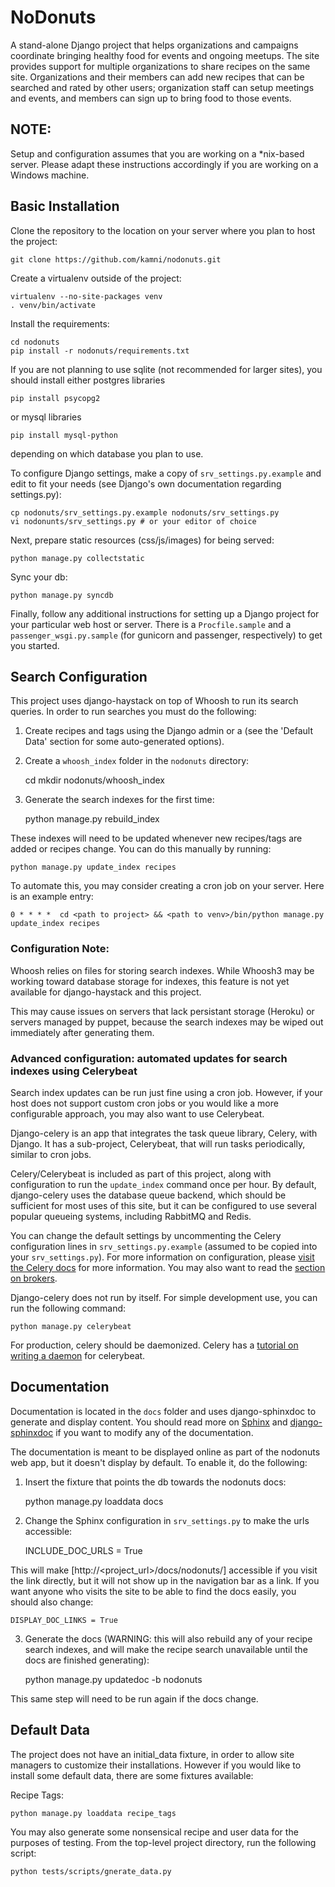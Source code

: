 # NoDonuts

A stand-alone Django project that helps organizations and campaigns coordinate
bringing healthy food for events and ongoing meetups. The site provides support
for multiple organizations to share recipes on the same site. Organizations and
their members can add new recipes that can be searched and rated by other
users; organization staff can setup meetings and events, and members can sign
up to bring food to those events.

## NOTE:

Setup and configuration assumes that you are working on a *nix-based server.
Please adapt these instructions accordingly if you are working on a Windows
machine.

## Basic Installation

Clone the repository to the location on your server where you plan to host the
project:

    git clone https://github.com/kamni/nodonuts.git

Create a virtualenv outside of the project:

    virtualenv --no-site-packages venv
    . venv/bin/activate

Install the requirements:

    cd nodonuts
    pip install -r nodonuts/requirements.txt

If you are not planning to use sqlite (not recommended for larger sites), you
should install either postgres libraries

    pip install psycopg2

or mysql libraries

    pip install mysql-python

depending on which database you plan to use.

To configure Django settings, make a copy of `srv_settings.py.example` and
edit to fit your needs (see Django's own documentation regarding settings.py):

    cp nodonuts/srv_settings.py.example nodonuts/srv_settings.py
    vi nodonunts/srv_settings.py # or your editor of choice

Next, prepare static resources (css/js/images) for being served:

    python manage.py collectstatic

Sync your db:

    python manage.py syncdb

Finally, follow any additional instructions for setting up a Django project for
your particular web host or server. There is a `Procfile.sample` and a
`passenger_wsgi.py.sample` (for gunicorn and passenger, respectively) to get
you started.

## Search Configuration

This project uses django-haystack on top of Whoosh to run its search queries.
In order to run searches you must do the following:

1. Create recipes and tags using the Django admin or a (see the 'Default Data'
section for some auto-generated options).

2. Create a `whoosh_index` folder in the `nodonuts` directory:

    cd <path-to-nodonuts-project>
    mkdir nodonuts/whoosh_index

3. Generate the search indexes for the first time:

    python manage.py rebuild_index

These indexes will need to be updated whenever new recipes/tags are added or
recipes change.  You can do this manually by running:

    python manage.py update_index recipes

To automate this, you may consider creating a cron job on your server. Here is
an example entry:

    0 * * * *  cd <path to project> && <path to venv>/bin/python manage.py update_index recipes

### Configuration Note:

Whoosh relies on files for storing search indexes. While Whoosh3 may be
working toward database storage for indexes, this feature is not yet available
for django-haystack and this project.

This may cause issues on servers that lack persistant storage (Heroku) or
servers managed by puppet, because the search indexes may be wiped out
immediately after generating them.

### Advanced configuration: automated updates for search indexes using Celerybeat

Search index updates can be run just fine using a cron job. However, if your
host does not support custom cron jobs or you would like a more configurable
approach, you may also want to use Celerybeat.

Django-celery is an app that integrates the task queue library, Celery, with
Django. It has a sub-project, Celerybeat, that will run tasks periodically,
similar to cron jobs.

Celery/Celerybeat is included as part of this project, along with configuration
to run the `update_index` command once per hour. By default, django-celery uses
the database queue backend, which should be sufficient for most uses of this
site, but it can be configured to use several popular queueing systems,
including RabbitMQ and Redis.

You can change the default settings by uncommenting the Celery configuration
lines in `srv_settings.py.example` (assumed to be copied into your
`srv_settings.py`). For more information on configuration, please
[visit the Celery docs](http://celery.readthedocs.org/en/latest/django/index.html)
for more information. You may also want to read the
[section on brokers](http://docs.celeryproject.org/en/latest/getting-started/brokers/index.html).

Django-celery does not run by itself. For simple development use, you can run
the following command:

    python manage.py celerybeat

For production, celery should be daemonized. Celery has a
[tutorial on writing a daemon](http://celery.readthedocs.org/en/latest/tutorials/daemonizing.html?highlight=celerybeat%20daemon)
for celerybeat.

## Documentation

Documentation is located in the `docs` folder and uses django-sphinxdoc to
generate and display content. You should read more on [Sphinx](http://sphinx-doc.org/)
and [django-sphinxdoc](https://bitbucket.org/ssc/django-sphinxdoc) if you want
to modify any of the documentation.

The documentation is meant to be displayed online as part of the nodonuts web
app, but it doesn't display by default. To enable it, do the following:

1. Insert the fixture that points the db towards the nodonuts docs:

    python manage.py loaddata docs

2. Change the Sphinx configuration in `srv_settings.py` to make the urls
accessible:

    INCLUDE_DOC_URLS = True

This will make [http://<project_url>/docs/nodonuts/] accessible if you visit
the link directly, but it will not show up in the navigation bar as a link. If
you want anyone who visits the site to be able to find the docs easily, you
should also change:

    DISPLAY_DOC_LINKS = True

3. Generate the docs (WARNING: this will also rebuild any of your recipe search
indexes, and will make the recipe search unavailable until the docs are
finished generating):

    python manage.py updatedoc -b nodonuts

This same step will need to be run again if the docs change.

## Default Data

The project does not have an initial_data fixture, in order to allow site
managers to customize their installations. However if you would like to install
some default data, there are some fixtures available:

Recipe Tags:

    python manage.py loaddata recipe_tags

You may also generate some nonsensical recipe and user data for the purposes of
testing. From the top-level project directory, run the following script:

    python tests/scripts/gnerate_data.py
